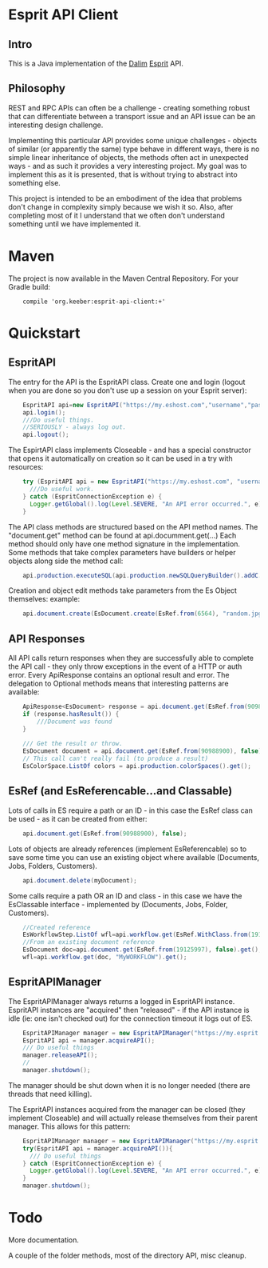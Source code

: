 # Esprit API Client

## Intro

This is a Java implementation of the [Dalim](https://dalim.com) [Esprit](https://www.dalim.com/en/products/es-enterprise-solutions/) API.

## Philosophy

REST and RPC APIs can often be a challenge - creating something robust that can differentiate between a transport issue and an API issue can be an interesting design challenge.

Implementing this particular API provides some unique challenges - objects of similar (or apparently the same) type behave in different ways, there is no simple linear inheritance of objects, the methods often act in unexpected ways - and as such it provides a very interesting project. My goal was to implement this as it is presented, that is without trying to abstract into something else.

This project is intended to be an embodiment of the idea that problems don't change in complexity simply because we wish it so. Also, after completing most of it I understand that we often don't understand something until we have implemented it.

# Maven

The project is now available in the Maven Central Repository. For your Gradle build:

```
	compile 'org.keeber:esprit-api-client:+'
```

# Quickstart

## EspritAPI

The entry for the API is the EspritAPI class. Create one and login (logout when you are done so you don't use up a session on your Esprit server):

```java
	EspritAPI api=new EspritAPI("https://my.eshost.com","username","password");
	api.login();
	///Do useful things.
	//SERIOUSLY - always log out.
	api.logout();
```

The EspirtAPI class implements Closeable - and has a special constructor that opens it automatically on creation so it can be used in a try with resources:

```java
    try (EspritAPI api = new EspritAPI("https://my.eshost.com", "username", "password", true)) {
      ///Do useful work.
    } catch (EspritConnectionException e) {
      Logger.getGlobal().log(Level.SEVERE, "An API error occurred.", e);
    }
```

The API class methods are structured based on the API method names. The "document.get" method can be found at api.documment.get(...) Each method should only have one method signature in the implementation. Some methods that take complex parameters have builders or helper objects along side the method call:

```java
	api.production.executeSQL(api.production.newSQLQueryBuilder().addC...)
```
Creation and object edit methods take parameters from the Es Object themselves: example: 

```java
	api.document.create(EsDocument.create(EsRef.from(6564), "random.jpg").withMoveFile(false).withURL("https://ckinknoazoro.files.wordpress.com/2011/06/random.jpg").addMetadata("Namespace", "prop", "the-value"))
```
## API Responses

All API calls return responses when they are successfully able to complete the API call - they only throw exceptions in the event of a HTTP or auth error. Every ApiResponse contains an optional result and error. The delegation to Optional methods means that interesting patterns are available:

```java
	ApiResponse<EsDocument> response = api.document.get(EsRef.from(90988900), false);
	if (response.hasResult()) {
		///Document was found
	} 
	
	/// Get the result or throw.
    EsDocument document = api.document.get(EsRef.from(90988900), false).orThrow(() -> new DocumentNotFoundException());
    // This call can't really fail (to produce a result)
    EsColorSpace.ListOf colors = api.production.colorSpaces().get();
```

## EsRef (and EsReferencable...and Classable)

Lots of calls in ES require a path or an ID - in this case the EsRef class can be used - as it can be created from either:

```java
	api.document.get(EsRef.from(90988900), false);
```

 Lots of objects are already references (implement EsReferencable) so to save some time you can use an existing object where available (Documents, Jobs, Folders, Customers).

```java
	api.document.delete(myDocument);
```

Some calls require a path OR an ID and class - in this case we have the EsClassable interface - implemented by (Documents, Jobs, Folder, Customers).

```java
	//Created reference
	EsWorkflowStep.ListOf wfl=api.workflow.get(EsRef.WithClass.from(19125007, EsClass.PageOrder), "MyWORKFLOW").get();
	//From an existing document reference
	EsDocument doc=api.document.get(EsRef.from(19125997), false).get();
	wfl=api.workflow.get(doc, "MyWORKFLOW").get();
```

## EspritAPIManager

The EspritAPIManager always returns a logged in EspritAPI instance. EspritAPI instances are "acquired" then "released" - if the API instance is idle (ie: one isn't checked out) for the connection timeout it logs out of ES.

```java
	EspritAPIManager manager = new EspritAPIManager("https://my.esprit.com", "username", "password");
	EspritAPI api = manager.acquireAPI();
	/// Do useful things
	manager.releaseAPI();
	//
	manager.shutdown();
```

The manager should be shut down when it is no longer needed (there are threads that need killing).

The EspritAPI instances acquired from the manager can be closed (they implement Closeable) and will actually release themselves from their parent manager. This allows for this pattern:

```java
    EspritAPIManager manager = new EspritAPIManager("https://my.esprit.com", "username", "password");
    try(EspritAPI api = manager.acquireAPI()){
      /// Do useful things
    } catch (EspritConnectionException e) {
      Logger.getGlobal().log(Level.SEVERE, "An API error occurred.", e);
    }
    manager.shutdown();
```

# Todo

More documentation.

A couple of the folder methods, most of the directory API, misc cleanup.
